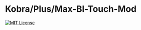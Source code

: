 # Kobra/Plus/Max-Bl-Touch-Mod
[![MIT License](https://img.shields.io/badge/License-MIT-green.svg)](https://choosealicense.com/licenses/mit/)
